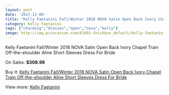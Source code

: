 ```yaml
---
layout: post
date: '2017-11-09'
title: "Kelly Faetanini Fall/Winter 2018 NOVA Satin Open Back Ivory Chapel Train Off-the-shoulder Aline Short Sleeves Dress For Bride"
category: Kelly Faetanini
tags: ["charming","dresses","open","nova","kelly"]
image: http://img.princessan.com/61491-thickbox_default/kelly-faetanini-fall-winter-2018-nova-satin-open-back-ivory-chapel-train-off-the-shoulder-aline-short-sleeves-dress-for-bride.jpg
---
```

Kelly Faetanini Fall/Winter 2018 NOVA Satin Open Back Ivory Chapel Train Off-the-shoulder Aline Short Sleeves Dress For Bride

On Sales: **$308.98**
<a href="https://www.princessan.com/en/kelly-faetanini/27295-kelly-faetanini-fall-winter-2018-nova-satin-open-back-ivory-chapel-train-off-the-shoulder-aline-short-sleeves-dress-for-bride.html"><amp-img layout="responsive" width="600" height="600" src="//img.princessan.com/61491-thickbox_default/kelly-faetanini-fall-winter-2018-nova-satin-open-back-ivory-chapel-train-off-the-shoulder-aline-short-sleeves-dress-for-bride.jpg" alt="Kelly Faetanini Fall/Winter 2018 NOVA Satin Open Back Ivory Chapel Train Off-the-shoulder Aline Short Sleeves Dress For Bride 0" /></a>
<a href="https://www.princessan.com/en/kelly-faetanini/27295-kelly-faetanini-fall-winter-2018-nova-satin-open-back-ivory-chapel-train-off-the-shoulder-aline-short-sleeves-dress-for-bride.html"><amp-img layout="responsive" width="600" height="600" src="//img.princessan.com/61493-thickbox_default/kelly-faetanini-fall-winter-2018-nova-satin-open-back-ivory-chapel-train-off-the-shoulder-aline-short-sleeves-dress-for-bride.jpg" alt="Kelly Faetanini Fall/Winter 2018 NOVA Satin Open Back Ivory Chapel Train Off-the-shoulder Aline Short Sleeves Dress For Bride 1" /></a>
<a href="https://www.princessan.com/en/kelly-faetanini/27295-kelly-faetanini-fall-winter-2018-nova-satin-open-back-ivory-chapel-train-off-the-shoulder-aline-short-sleeves-dress-for-bride.html"><amp-img layout="responsive" width="600" height="600" src="//img.princessan.com/61492-thickbox_default/kelly-faetanini-fall-winter-2018-nova-satin-open-back-ivory-chapel-train-off-the-shoulder-aline-short-sleeves-dress-for-bride.jpg" alt="Kelly Faetanini Fall/Winter 2018 NOVA Satin Open Back Ivory Chapel Train Off-the-shoulder Aline Short Sleeves Dress For Bride 2" /></a>

Buy it: [Kelly Faetanini Fall/Winter 2018 NOVA Satin Open Back Ivory Chapel Train Off-the-shoulder Aline Short Sleeves Dress For Bride](https://www.princessan.com/en/kelly-faetanini/27295-kelly-faetanini-fall-winter-2018-nova-satin-open-back-ivory-chapel-train-off-the-shoulder-aline-short-sleeves-dress-for-bride.html "Kelly Faetanini Fall/Winter 2018 NOVA Satin Open Back Ivory Chapel Train Off-the-shoulder Aline Short Sleeves Dress For Bride")

View more: [Kelly Faetanini](https://www.princessan.com/en/256-kelly-faetanini "Kelly Faetanini")